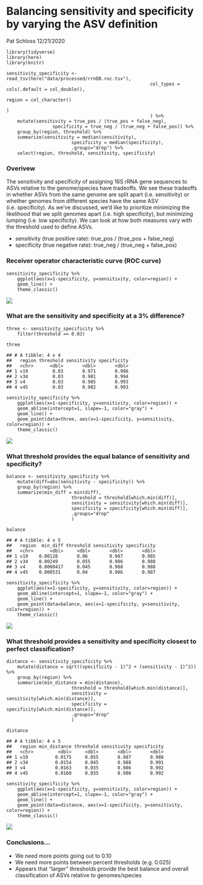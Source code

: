 Balancing sensitivity and specificity by varying the ASV definition
================
Pat Schloss
12/21/2020

    library(tidyverse)
    library(here)
    library(knitr)

    sensitivity_specificity <- read_tsv(here("data/processed/rrnDB.roc.tsv"),
                                                         col_types = cols(.default = col_double(),
                                                                                         region = col_character()
                                                                                         )
                                                         ) %>%
        mutate(sensitivity = true_pos / (true_pos + false_neg),
                     specificity = true_neg / (true_neg + false_pos)) %>%
        group_by(region, threshold) %>%
        summarize(sensitivity = median(sensitivity),
                            specificity = median(specificity),
                            .groups="drop") %>%
        select(region, threshold, sensitivity, specificity)

### Overivew

The sensitivity and specificity of assigning 16S rRNA gene sequences to
ASVs relative to the genome/species have tradeoffs. We see these
tradeoffs in whether ASVs from the same genome are split apart
(i.e. sensitivity) or whether genomes from different species have the
same ASV (i.e. specificity). As we’ve discussed, we’d like to prioritize
minimizing the likelihood that we split genomes apart (i.e. high
specificity), but minimizing lumping (i.e. low specificity). We can look
at how both measures vary with the threshold used to define ASVs.

-   sensitivity (true positive rate): true\_pos / (true\_pos +
    false\_neg)
-   specificity (true negative rate): true\_neg / (true\_neg +
    false\_pos)

### Receiver operator characteristic curve (ROC curve)

    sensitivity_specificity %>%
        ggplot(aes(x=1-specificity, y=sensitivity, color=region)) + 
        geom_line() +
        theme_classic()

![](2020-12-21-roc-curve_files/figure-gfm/unnamed-chunk-2-1.png)<!-- -->

### What are the sensitivity and specificity at a 3% difference?

    three <- sensitivity_specificity %>%
        filter(threshold == 0.03)

    three

    ## # A tibble: 4 x 4
    ##   region threshold sensitivity specificity
    ##   <chr>      <dbl>       <dbl>       <dbl>
    ## 1 v19         0.03       0.971       0.996
    ## 2 v34         0.03       0.981       0.994
    ## 3 v4          0.03       0.985       0.993
    ## 4 v45         0.03       0.982       0.993

    sensitivity_specificity %>%
        ggplot(aes(x=1-specificity, y=sensitivity, color=region)) + 
        geom_abline(intercept=1, slope=-1, color="gray") +
        geom_line() +
        geom_point(data=three, aes(x=1-specificity, y=sensitivity, color=region)) +
        theme_classic()

![](2020-12-21-roc-curve_files/figure-gfm/unnamed-chunk-3-1.png)<!-- -->

### What threshold provides the equal balance of sensitivity and specificity?

    balance <- sensitivity_specificity %>%
        mutate(diff=abs(sensitivity - specificity)) %>%
        group_by(region) %>%
        summarize(min_diff = min(diff),
                            threshold = threshold[which.min(diff)],
                            sensitivity = sensitivity[which.min(diff)],
                            specificity = specificity[which.min(diff)],
                            .groups="drop"
                            )

    balance

    ## # A tibble: 4 x 5
    ##   region  min_diff threshold sensitivity specificity
    ##   <chr>      <dbl>     <dbl>       <dbl>       <dbl>
    ## 1 v19    0.00128       0.06        0.987       0.985
    ## 2 v34    0.00249       0.055       0.986       0.988
    ## 3 v4     0.0000417     0.045       0.988       0.988
    ## 4 v45    0.000531      0.04        0.986       0.987

    sensitivity_specificity %>%
        ggplot(aes(x=1-specificity, y=sensitivity, color=region)) + 
        geom_abline(intercept=1, slope=-1, color="gray") +
        geom_line() +
        geom_point(data=balance, aes(x=1-specificity, y=sensitivity, color=region)) +
        theme_classic()

![](2020-12-21-roc-curve_files/figure-gfm/unnamed-chunk-4-1.png)<!-- -->

### What threshold provides a sensitivity and specificity closest to perfect classification?

    distance <- sensitivity_specificity %>%
        mutate(distance = sqrt((specificity - 1)^2 + (sensitivity - 1)^2)) %>%
        group_by(region) %>%
        summarize(min_distance = min(distance),
                            threshold = threshold[which.min(distance)],
                            sensitivity = sensitivity[which.min(distance)],
                            specificity = specificity[which.min(distance)],
                            .groups="drop"
                            )

    distance

    ## # A tibble: 4 x 5
    ##   region min_distance threshold sensitivity specificity
    ##   <chr>         <dbl>     <dbl>       <dbl>       <dbl>
    ## 1 v19          0.0175     0.055       0.987       0.988
    ## 2 v34          0.0154     0.045       0.988       0.991
    ## 3 v4           0.0163     0.035       0.986       0.992
    ## 4 v45          0.0160     0.035       0.986       0.992

    sensitivity_specificity %>%
        ggplot(aes(x=1-specificity, y=sensitivity, color=region)) + 
        geom_abline(intercept=1, slope=-1, color="gray") +
        geom_line() +
        geom_point(data=distance, aes(x=1-specificity, y=sensitivity, color=region)) +
        theme_classic()

![](2020-12-21-roc-curve_files/figure-gfm/unnamed-chunk-5-1.png)<!-- -->

### Conclusions…

-   We need more points going out to 0.10
-   We need more points between percent thresholds (e.g. 0.025)
-   Appears that “larger” thresholds provide the best balance and
    overall classification of ASVs relative to genomes/species
